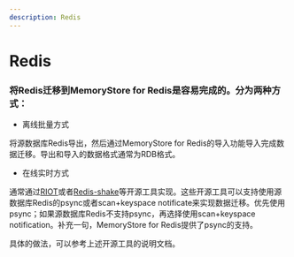 ```yaml
---
description: Redis
---
```


# Redis

### 将Redis迁移到MemoryStore for Redis是容易完成的。分为两种方式：

* 离线批量方式

将源数据库Redis导出，然后通过MemoryStore for Redis的导入功能导入完成数据迁移。导出和导入的数据格式通常为RDB格式。

* 在线实时方式

通常通过[RIOT](https://github.com/redis-developer/riot)或者[Redis-shake](https://github.com/alibaba/RedisShake)等开源工具实现。这些开源工具可以支持使用源数据库Redis的psync或者scan+keyspace notificate来实现数据迁移。优先使用psync；如果源数据库Redis不支持psync，再选择使用scan+keyspace notification。补充一句，MemoryStore for Redis提供了psync的支持。

具体的做法，可以参考上述开源工具的说明文档。
